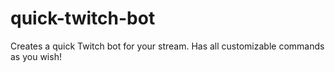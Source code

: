 # quick-twitch-bot
Creates a quick Twitch bot for your stream. Has all customizable commands as you wish!
